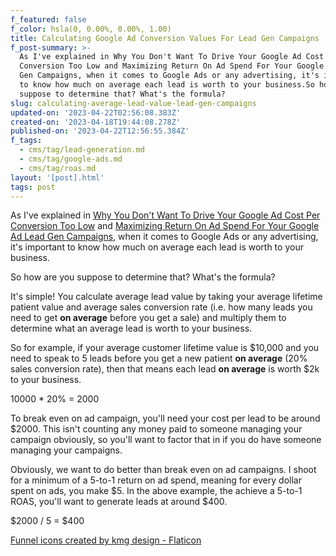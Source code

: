 ```yaml
---
f_featured: false
f_color: hsla(0, 0.00%, 0.00%, 1.00)
title: Calculating Google Ad Conversion Values For Lead Gen Campaigns
f_post-summary: >-
  As I've explained in Why You Don't Want To Drive Your Google Ad Cost Per
  Conversion Too Low and Maximizing Return On Ad Spend For Your Google Ad Lead
  Gen Campaigns, when it comes to Google Ads or any advertising, it's important
  to know how much on average each lead is worth to your business.So how are you
  suppose to determine that? What's the formula?
slug: calculating-average-lead-value-lead-gen-campaigns
updated-on: '2023-04-22T02:56:08.383Z'
created-on: '2023-04-18T19:44:08.278Z'
published-on: '2023-04-22T12:56:55.384Z'
f_tags:
  - cms/tag/lead-generation.md
  - cms/tag/google-ads.md
  - cms/tag/roas.md
layout: '[post].html'
tags: post
---
```


As I've explained in [Why You Don't Want To Drive Your Google Ad Cost Per Conversion Too Low](https://freak.marketing/post/google-ads-cost-per-conversion-too-low/) and [Maximizing Return On Ad Spend For Your Google Ad Lead Gen Campaigns](https://freak.marketing/post/maximize-roas-google-ad-lead-gen-campaign/), when it comes to Google Ads or any advertising, it's important to know how much on average each lead is worth to your business.

So how are you suppose to determine that? What's the formula?

It's simple! You calculate average lead value by taking your average lifetime patient value and average sales conversion rate (i.e. how many leads you need to get **on average** before you get a sale) and multiply them to determine what an average lead is worth to your business.

So for example, if your average customer lifetime value is $10,000 and you need to speak to 5 leads before you get a new patient **on average** (20% sales conversion rate), then that means each lead **on average** is worth $2k to your business.

10000 \* 20% = 2000

To break even on ad campaign, you'll need your cost per lead to be around $2000. This isn't counting any money paid to someone managing your campaign obviously, so you'll want to factor that in if you do have someone managing your campaigns.

Obviously, we want to do better than break even on ad campaigns. I shoot for a minimum of a 5-to-1 return on ad spend, meaning for every dollar spent on ads, you make $5. In the above example, the achieve a 5-to-1 ROAS, you'll want to generate leads at around $400.

$2000 / 5 = $400

[Funnel icons created by kmg design - Flaticon](https://www.flaticon.com/free-icons/funnel?ref=freak.marketing)

‍
